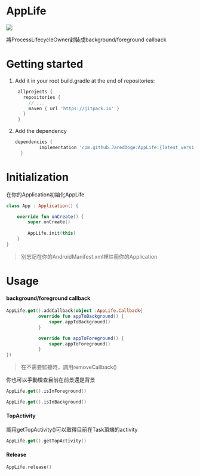 # AppLife
[![](https://jitpack.io/v/JaredDoge/AppLife.svg)](https://jitpack.io/#JaredDoge/AppLife)

將ProcessLifecycleOwner封裝成background/foreground callback
# Getting started
1. Add it in your root build.gradle at the end of repositories:
   ```gradle
    allprojects {
      repositories {
        // ...
        maven { url 'https://jitpack.io' }
      }
    }
   ```
2. Add the dependency
   ```gradle
   dependencies {
	        implementation 'com.github.JaredDoge:AppLife:{latest_version}'
	 }
   ```  
# Initialization
在你的Application初始化AppLife
```kotlin
class App : Application() {

    override fun onCreate() {
        super.onCreate()
        
        AppLife.init(this)
    }
}
```
>別忘記在你的AndroidManifest.xml裡註冊你的Application

# Usage
#### background/foreground callback
```kotlin
AppLife.get().addCallback(object :AppLife.Callback{
            override fun appToBackground() {
                super.appToBackground()
            }

            override fun appToForeground() {
                super.appToForeground()
            }
})
```
>在不需要監聽時，調用removeCallback()

你也可以手動檢查目前在前景還是背景

```kotlin
AppLife.get().isInForeground()

AppLife.get().isInBackground()
```
#### TopActivity
調用getTopActivity()可以取得目前在Task頂端的activity
```kotlin
AppLife.get().getTopActivity()
```
#### Release
```kotlin
AppLife.release()
``` 








